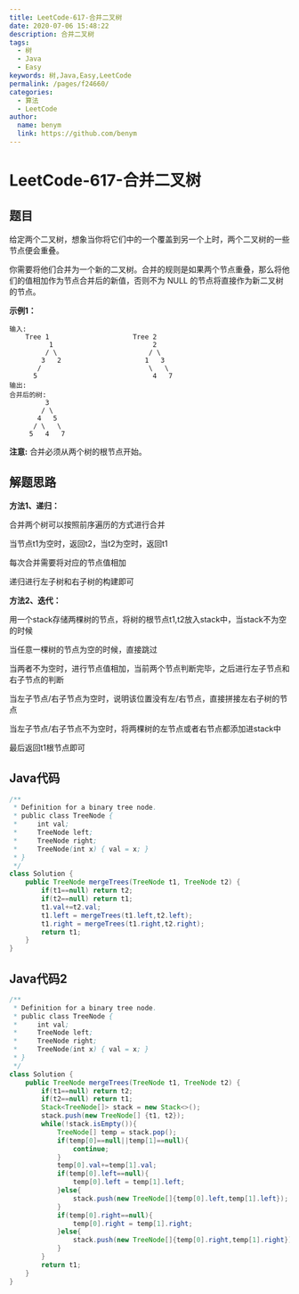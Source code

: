 ```yaml
---
title: LeetCode-617-合并二叉树
date: 2020-07-06 15:48:22
description: 合并二叉树
tags: 
  - 树
  - Java
  - Easy
keywords: 树,Java,Easy,LeetCode
permalink: /pages/f24660/
categories: 
  - 算法
  - LeetCode
author: 
  name: benym
  link: https://github.com/benym
---
```


# LeetCode-617-合并二叉树

## 题目

给定两个二叉树，想象当你将它们中的一个覆盖到另一个上时，两个二叉树的一些节点便会重叠。

你需要将他们合并为一个新的二叉树。合并的规则是如果两个节点重叠，那么将他们的值相加作为节点合并后的新值，否则不为 NULL 的节点将直接作为新二叉树的节点。



**示例1：**

```
输入: 
	Tree 1                     Tree 2                  
          1                         2                             
         / \                       / \                            
        3   2                     1   3                        
       /                           \   \                      
      5                             4   7                  
输出: 
合并后的树:
	     3
	    / \
	   4   5
	  / \   \ 
	 5   4   7
```

**注意:** 合并必须从两个树的根节点开始。

## 解题思路

**方法1、递归：**

合并两个树可以按照前序遍历的方式进行合并

当节点t1为空时，返回t2，当t2为空时，返回t1

每次合并需要将对应的节点值相加

递归进行左子树和右子树的构建即可

**方法2、迭代：**

用一个stack存储两棵树的节点，将树的根节点t1,t2放入stack中，当stack不为空的时候

当任意一棵树的节点为空的时候，直接跳过

当两者不为空时，进行节点值相加，当前两个节点判断完毕，之后进行左子节点和右子节点的判断

当左子节点/右子节点为空时，说明该位置没有左/右节点，直接拼接左右子树的节点

当左子节点/右子节点不为空时，将两棵树的左节点或者右节点都添加进stack中

最后返回t1根节点即可

## Java代码

```java
/**
 * Definition for a binary tree node.
 * public class TreeNode {
 *     int val;
 *     TreeNode left;
 *     TreeNode right;
 *     TreeNode(int x) { val = x; }
 * }
 */
class Solution {
    public TreeNode mergeTrees(TreeNode t1, TreeNode t2) {
        if(t1==null) return t2;
        if(t2==null) return t1;
        t1.val+=t2.val;
        t1.left = mergeTrees(t1.left,t2.left);
        t1.right = mergeTrees(t1.right,t2.right);
        return t1;
    }
}
```

## Java代码2

```java
/**
 * Definition for a binary tree node.
 * public class TreeNode {
 *     int val;
 *     TreeNode left;
 *     TreeNode right;
 *     TreeNode(int x) { val = x; }
 * }
 */
class Solution {
    public TreeNode mergeTrees(TreeNode t1, TreeNode t2) {
        if(t1==null) return t2;
        if(t2==null) return t1;
        Stack<TreeNode[]> stack = new Stack<>();
        stack.push(new TreeNode[] {t1, t2});
        while(!stack.isEmpty()){
            TreeNode[] temp = stack.pop();
            if(temp[0]==null||temp[1]==null){
                continue;
            }
            temp[0].val+=temp[1].val;
            if(temp[0].left==null){
                temp[0].left = temp[1].left;
            }else{
                stack.push(new TreeNode[]{temp[0].left,temp[1].left});
            }
            if(temp[0].right==null){
                temp[0].right = temp[1].right;
            }else{
                stack.push(new TreeNode[]{temp[0].right,temp[1].right});
            }
        }
        return t1;
    }
}
```
